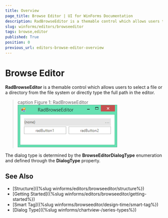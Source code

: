 ```yaml
---
title: Overview
page_title: Browse Editor | UI for WinForms Documentation
description: RadBrowseEditor is a themable control which allows users to select a file or a directory from the file system or directly to type the full path in the editor.
slug: winforms/editors/browseeditor
tags: browse,editor
published: True
position: 0
previous_url: editors-browse-editor-overview
---
```


# Browse Editor

__RadBrowseEditor__ is a themable control which allows users to select a file or a directory from the file system or directly type the full path in the editor.

>caption Figure 1: RadBrowseEditor
![editors-browse-editor-overview 001](images/editors-browse-editor-overview001.png)

The dialog type is determined by the __BrowseEditorDialogType__ enumeration and defined through the __DialogType__ property.

## See Also

* [Structure]({%slug winforms/editors/browseeditor/structure%})
* [Getting Started]({%slug winforms/editors/browseeditor/getting-started%})
* [Smart Tag]({%slug winforms/browseeditor/design-time/smart-tag%})
* [Dialog Type]({%slug winforms/chartview-/series-types%})